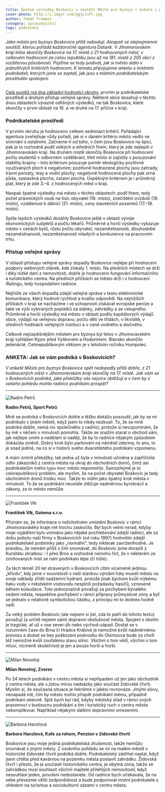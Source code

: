 ```yaml
---
title: Špatné výsledky Boskovic v soutěži Město pro byznys + anketa s podnikateli
cover-photo: http://i.imgur.com/qgjLtsPl.jpg
author: Tomáš Trumpeš
category: zpravodajství
tags: podnikání
---
```


*Jako město pro byznys Boskovice příliš nebodují. Alespoň ve stejnojmenné soutěži, kterou pořádá každoročně agentura Datank. V Jihomoravském kraji letos skončily Boskovice na 17. místě z 21 hodnocených měst, v celkovém hodnocení za celou republiku jsou až na 181. místě z 205 obcí z rozšířenou působností. Pojďme se tedy podívat, jak si město stálo v jednotlivých kritériích hodnocení. K tématu připojujeme anketu s místními podnikateli, kterých jsme se zeptali, jak jsou s místním podnikatelským prostředím spokojeni.*

<img src="http://i.imgur.com/qgjLtsP.jpg" alt="" class="img-responsive img-popup" data-author="Tomáš Znamenáček">

[Celá soutěž má dva základní hodnotící okruhy](http://www.mestoprobyznys.cz/download/2014/8.Jihomoravsky_2015.pdf), prvním je podnikatelské prostředí a druhým přístup veřejné správy. Některé obce dosahují v těchto dvou oblastech výrazně odlišných výsledků, ne tak Boskovice, které skončily v první oblasti na 16. a ve druhé na 17. příčce v kraji. 

### Podnikatelské prostředí

V prvním okruhu je hodnoceno celkem sedmnáct kritérií. Pořádající agentura zveřejňuje vždy pořadí, jak si v daném kritériu město vedlo ve srovnání s ostatními. Začneme-li od toho, v čem jsou Boskovice na špici, pak je to rozhodně podíl velkých a středních firem, který je zde nejlepší v Jihomoravskám kraji. Na druhém místě skončily Boskovice při hodnocení počtu studentů v odborném vzdělávání, třetí místo si zajistily v posuzování stability krajiny – toto kritérium posuzuje poměr ekologicky pozitivně využívaných ploch k negativním; pozitivně hodnocené plochy jsou zahrady, travní porosty, lesy a vodní plochy; negativně hodnocené plochy pak orná půda, zastavěná plocha, ostatní plocha. Úspěšným kritériem je i průměrný plat, který je zde 3.–4. z hodnocených měst v kraji.

Naopak špatné výsledky má město v těchto oblastech: podíl firem, tedy počet právnických osob na tisíc obyvatel (18. místo), znečištění ovzduší (18. místo), vzdálenost k dálnici (21. místo), ceny stavebních pozemků (17.–18. místo).

Spíše lepších výsledků dosáhly Boskovice ještě v oblasti vývoje ekonomických subjektů a počtu lékařů. Průměrné a horší výsledky vykazuje město v cenách bytů, růstu počtu obyvatel, nezaměstnanosti, dlouhodobé nezaměstnanosti, nezaměstnanosti mladých a konkurence na pracovním trhu.

### Přístup veřejné správy

V oblasti přístupu veřejné správy dopadly Boskovice nejlépe při hodnocení podpory webových stánek, kde získaly 1. místo. Na předních místech se drží i díky nízké dani z nemovitosti, dobře je hodnoceno fungování informačního a turistického centra. Na předních příčkách se město drží i v hodnocení iRatingu, tedy hospodaření radnice.

Nejhůře ze všech dopadla zdejší veřejná správa v testu elektronické komunikace, který hodnotí rychlost a kvalitu odpovědi. Na nejnižších příčkách v kraji se nacházíme i ve schopnosti získávat evropské peníze a také ve výši vybíraných poplatků za stánky, zahrádky a ze vstupného. Průměrné a horší výsledky má město v oblasti podílu kapitálových výdajů obce, výdajů na veřejnou dopravu, počtu dětí ve třídách, v likviditě, v úředních hodinách veřejných institucí a v ceně vodného a stočného.

Celkově nejúspěšnějším městem pro byznys byl letos v Jihomoravském kraji vyhlášen Kyjov před Vyškovem a Hodonínem. Blansko skončilo jedenácté. Celorepublikovým vítězem je v letošním ročníku Humpolec.

### ANKETA: Jak se vám podniká v Boskovicích?

*V anketě Město pro byznys Boskovice opět nedopadly příliš dobře, z 21 hodnocených měst v Jihomoravském kraji skončily na 17. místě. Jak vám se v Boskovicích podniká, jaké překážky vás nejvíce obtěžují a v čem by z vašeho pohledu mohla radnice podnikání prospět?*

---

<img src="http://i.imgur.com/uAEH8sQ.jpg" class="profile-picture" alt="Radim Petrů">

**Radim Petrů, Sport Petrů**

Mně se podniká v Boskovicích dobře a těžko dokážu posoudit, jak by se mi podnikalo v jiném městě, když jsem to nikdy nezkusil. To, že se mně podniká dobře, nemá nic společného z radnicí, protože si nevzpomínám, že by mě v něčem v minulosti pomohla. Takže se snažím starat o obchod sám, jak nejlépe umím a nedělám si naději, že by to radnice nějakým způsobem dokázala změnit. Dobrý krok bylo parkování na náměstí zdarma, to ano, to je snad jediné, na co si v historii svého dvacetiletého podnikání vzpomenu. 

A mám zmínit překážky, tak jedna už byla v minulosti učiněna a zapříčinila odliv zákazníků z centra města na okraj do obchodních domů, čímž asi podnikatelům mého typu moc město nepomohlo. Samozřejmě je to celorepublikový problém, ale myslím, že na počet obyvatel Boskovic je tady obchodních domů trošku moc. Takže to vidím jako špatný krok města v minulosti. To že se podnikání neustále ztěžuje nadměrnou byrokracií a zákony, za to město nemůže.

---

<img src="http://i.imgur.com/5kPmQxk.jpg" class="profile-picture" alt="František Vlk">

**František Vlk, Gatema s.r.o.**

Přiznám se, že informace o nelichotivém umístění Boskovic v rámci Jihomoravského kraje mě trochu zaskočila. Byl bych velmi nerad, kdyby moje vyjádření bylo vnímáno jako nějaké pochlebování zdejší radnici, ale za dobu pobytu naší firmy v Boskovicích (od roku 1997) hodnotím zdejší podnikatelské podmínky jako „normální“, tedy nikterak zavrženíhodné. Je pravdou, že nemám příliš s čím srovnávat, do Boskovic jsme dorazili z Kunštátu zkratkou :-) přes Brno a rozhodně nemohu říct, že v některém ze zmiňovaných míst se nám podnikalo lépe (či hůře).

Za těch téměř 20 let strávených v Boskovicích cítím víceméně jedinou „křivdu“, kdy jsme v souvislosti s naší stavbou výrobní haly museli městu na svoje náklady zřídit nadzemní hydrant, protože jinak bychom kvůli nízkému tlaku vody v městském vodovodu nesplnili požadavky hasičů, vznesené během kolaudace. Toto jednoznačně považuji za pochybení bývalého vedení města, respektive pochybení v rámci přípravy průmyslové zóny a byť se jednalo o relativně symbolickou částku, z principu mi to dodnes hodně vadí.

Za velký problém Boskovic (ale nejsem si jist, zda to patří do tohoto textu) považuji (a určitě nejsem sám) dopravní obslužnost města. Spojení s okolím je tragické, ať už v ose sever–jih nebo východ–západ. Dostat se v rozumném čase do Brna či Hradce Králové je nemožné kvůli nadměrnému provozu a dostat se bez poškození podvozku do Olomouce bude za chvíli též nemožné kvůli zoufalému stavu silnic. Všichni o tom vědí, všichni o tom mluví, nicméně skutečnost je jen a pouze horší a horší.

---

<img src="http://i.imgur.com/oenuOVr.jpg" class="profile-picture" alt="Milan Novotný">

**Milan Novotný, Zverex**

Po 24 letech podnikání v centru města si nepřipadám už jen jako obchodník z centra města, ale s jistou mírou nadsázky jako součást židovské čtvrti. Myslím si, že současná situace je řekněme v jakési rovnováze. Jinými slovy, nenapadá mě, čím by město mohlo přispět podnikání mému, případně podnikání obecně. Spíš bych byl rád, kdyby městský úřad v rámci svých pravomocí v budoucnu podnikání a tím i turistický ruch v centru města nekomplikoval. Například nějakými dalšími dopravními omezeními.

---

<img src="http://i.imgur.com/nMFHPPd.jpg" class="profile-picture" alt="Barbora Hanzlová">

**Barbora Hanzlová, Kafe za rohem, Penzion v židovské čtvrti**

Boskovice jsou moje jediná podnikatelská zkušenost, takže nemůžu srovnávat s jinými městy. Z osobního pohledu se mi na malém městě v historické židovské čtvrti podniká dobře. Podnikatelský zádrhel nastal, když jsem chtěla před kavárnou na pozemku města postavit zahrádku. Židovská čtvrť i přesto, že je součástí historického centra, je obytná zóna, takže se zahrádkou musí souhlasit všichni majitelé přilehlých nemovitostí, když nesouhlasí jeden, povolení nedostanete. Od radnice bych očekávala, že na sebe převezme větší zodpovědnost a bude podporovat místní podnikatele s ohledem na turismus a sociokulturní zázemí v centru města.